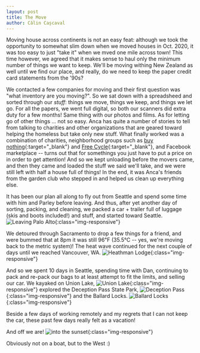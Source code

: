 ```yaml
---
layout: post
title: The Move
author: Călin Cașcaval
---
```


Moving house across continents is not an easy feat: although we took the opportunity to somewhat slim down when we moved houses in Oct. 2020, it was too easy to just "take it" when we mved one mile across town! This time however, we agreed that it makes sense to haul only the minimum number of things we want to keep. We'll be moving withing New Zealand as well until we find our place, and really, do we need to keep the paper credit card statements from the '90s? 

We contacted a few companies for moving and their first question was "what inventory are you moving?". So we sat down with a spreadsheed and sorted through our _stuff_: things we move, things we keep, and things we let go. For all the papers, we went full digital, so both our scanners did extra duty for a few months! Same thing with our photos and films. As for letting go of other things ... not so easy. Anca has quite a number of stories to tell from talking to charities and other organizations that are geared toward helping the homeless but take only new stuff. What finally worked was a combination of charities, neighborhood groups such as [buy nothing](link){:target="_blank"} and [Free Cycle](link){:target="_blank"}, and Facebook marketplace -- turns out that for somethings you just have to put a price on in order to get attention! And so we kept unloading before the movers came, and then they came and loaded the stuff we said we'll take, and we were still left with half a house full of things! In the end, it was Anca's friends from the garden club who stepped in and helped us clean up everything else.

It has been our plan all along to fly out from Seattle and spend some time with him and Parley before leaving. And thus, after yet another day of sorting, packing, and cleaning, we packed a car + trailer full of luggage (skis and boots included!) and stuff, and started toward Seattle.
![Leaving Palo Alto](/assets/images/20220711_PaloAlto.jpg){:class="img-responsive"}

We detoured through Sacramento to drop a few things for a friend, and were bummed that at 8pm it was still 96℉ (35.5℃ -- yes, we're moving back to the metric system)! The heat wave continued for the next couple of days until we reached Vancouver, WA.
![Heathman Lodge](/assets/images/20220713_HeathmanLodge.jpg){:class="img-responsive"}

And so we spent 10 days in Seattle, spending time with Dan, continuing to pack and re-pack our bags to at least attempt to fit the limits, and selling our car. We kayaked on Union Lake,
![Union Lake](/assets/images/20220723_UnionLake.jpg){:class="img-responsive"}
explored the Deception Pass State Park,
![Deception Pass](/assets/images/20220722_DeceptionPass.jpg){:class="img-responsive"}
and the Ballard Locks.
![Ballard Locks](/assets/images/20220723_BallardLocks.jpg){:class="img-responsive"}

Beside a few days of working remotely and my regrets that I can not keep the car, these past few days really felt as a vacation!

And off we are!
![into the sunset](/assets/images/20220723_BallardSunset.jpg){:class="img-responsive"}

Obviously not on a boat, but to the West :)
